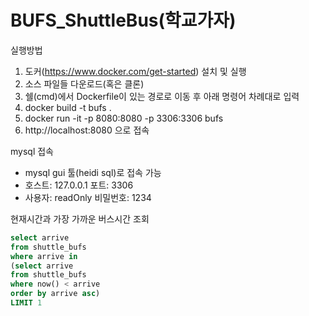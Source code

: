# BUFS_ShuttleBus(학교가자)


실행방법
1. 도커(https://www.docker.com/get-started) 설치 및 실행
2. 소스 파일들 다운로드(혹은 클론)
3. 쉘(cmd)에서 Dockerfile이 있는 경로로 이동 후 아래 명령어 차례대로 입력
4. docker build -t bufs .
5. docker run -it -p 8080:8080 -p 3306:3306 bufs
6. http://localhost:8080 으로 접속

mysql 접속
- mysql gui 툴(heidi sql)로 접속 가능
- 호스트: 127.0.0.1 포트: 3306
- 사용자: readOnly 비밀번호: 1234

현재시간과 가장 가까운 버스시간 조회

```sql
select arrive   
from shuttle_bufs   
where arrive in   
(select arrive   
from shuttle_bufs   
where now() < arrive   
order by arrive asc)   
LIMIT 1   
```

